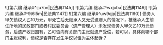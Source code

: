 ![[第六编 继承#^iju7on|民法典1145]]
![[第六编 继承#^wxjuba|民法典1146]]
![[第六编 继承#^9t6l5m|民法典1147]]
![[第六编 继承#^uw9qjp|民法典1160]]
债务人甲欠债权人乙10万元，甲死亡后无继承人又无受遗赠人的情况下，被继承人生前住所地的民政部门或者村民委员会（遗产管理人）未发现债务人甲欠乙10万元债务，后遗产收归国有，乙可否向有关部门主张就遗产受偿，若可以，具体向哪个部门主张权利，债权是否存在发生争议以谁为主体起诉？